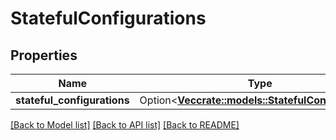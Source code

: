 # StatefulConfigurations

## Properties

Name | Type | Description | Notes
------------ | ------------- | ------------- | -------------
**stateful_configurations** | Option<[**Vec<crate::models::StatefulConfiguration>**](statefulConfiguration.md)> |  | [optional]

[[Back to Model list]](../README.md#documentation-for-models) [[Back to API list]](../README.md#documentation-for-api-endpoints) [[Back to README]](../README.md)


